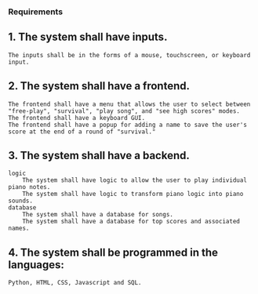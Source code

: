 ### Requirements
## 1.  The system shall have inputs.
    The inputs shall be in the forms of a mouse, touchscreen, or keyboard input.

## 2. The system shall have a frontend.
    The frontend shall have a menu that allows the user to select between "free-play", "survival", "play song", and "see high scores" modes.
    The frontend shall have a keyboard GUI.
    The frontend shall have a popup for adding a name to save the user's score at the end of a round of "survival."

## 3. The system shall have a backend.
    logic
        The system shall have logic to allow the user to play individual piano notes.
        The system shall have logic to transform piano logic into piano sounds.
    database
        The system shall have a database for songs.
        The system shall have a database for top scores and associated names.

## 4. The system shall be programmed in the languages:
    Python, HTML, CSS, Javascript and SQL.
